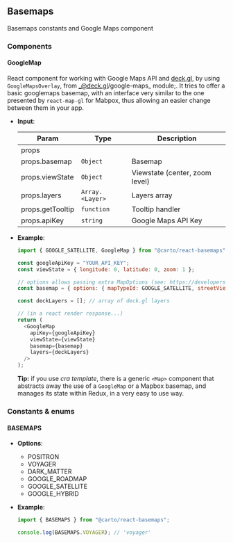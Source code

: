 ## Basemaps

Basemaps constants and Google Maps component

### Components

#### GoogleMap

React component for working with Google Maps API and [deck.gl](https://deck.gl), by using `GoogleMapsOverlay`, from _@deck.gl/google-maps\_ module;. It tries to offer a basic googlemaps basemap, with an interface very similar to the one presented by `react-map-gl` for Mabpox, thus allowing an easier change between them in your app.

- **Input**:

  | Param            | Type                             | Description                    |
  | ---------------- | -------------------------------- | ------------------------------ |
  | props            |                                  |                                |
  | props.basemap    | <code>Object</code>              | Basemap                        |
  | props.viewState  | <code>Object</code>              | Viewstate (center, zoom level) |
  | props.layers     | <code>Array.&lt;Layer&gt;</code> | Layers array                   |
  | props.getTooltip | <code>function</code>            | Tooltip handler                |
  | props.apiKey     | <code>string</code>              | Google Maps API Key            |

- **Example**:

  ```js
  import { GOOGLE_SATELLITE, GoogleMap } from "@carto/react-basemaps";

  const googleApiKey = "YOUR_API_KEY";
  const viewState = { longitude: 0, latitude: 0, zoom: 1 };

  // options allows passing extra MapOptions (see: https://developers.google.com/maps/documentation/javascript/reference/map#MapOptions)
  const basemap = { options: { mapTypeId: GOOGLE_SATELLITE, streetViewControl: true } };

  const deckLayers = []; // array of deck.gl layers

  // (in a react render response...)
  return (
    <GoogleMap 
      apiKey={googleApiKey}
      viewState={viewState}
      basemap={basemap}
      layers={deckLayers}
    />
  );
  ```

  **Tip:** if you use _cra template_, there is a generic `<Map>` component that abstracts away the use of a `GoogleMap` or a Mapbox basemap, and manages its state within Redux, in a very easy to use way.

### Constants & enums

#### BASEMAPS

- **Options**:

  - POSITRON
  - VOYAGER
  - DARK_MATTER
  - GOOGLE_ROADMAP
  - GOOGLE_SATELLITE
  - GOOGLE_HYBRID

- **Example**:

  ```js
  import { BASEMAPS } from "@carto/react-basemaps";

  console.log(BASEMAPS.VOYAGER); // 'voyager'
  ```
